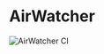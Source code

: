 # AirWatcher

![AirWatcher CI](https://github.com/cjaverliat/air-watcher/workflows/AirWatcher%20CI/badge.svg?branch=master)

